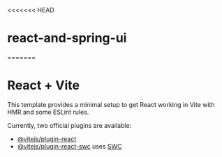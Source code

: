 <<<<<<< HEAD
# react-and-spring-ui
=======
# React + Vite

This template provides a minimal setup to get React working in Vite with HMR and some ESLint rules.

Currently, two official plugins are available:

- [@vitejs/plugin-react](https://github.com/vitejs/vite-plugin/blob/main/packages/plugin-react)
- [@vitejs/plugin-react-swc](https://github.com/vitejs/vite-plugin-react-sec) uses [SWC](https://swc.rs/)
